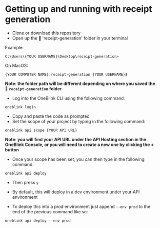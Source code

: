 # Getting up and running with receipt generation

- Clone or download this repository
- Open up the 📁 'receipt-generation' folder in your terminal

Example:

```
C:\Users\{YOUR USERNAME}\Desktop\receipt-generation>
```

On MacOS:

```
{YOUR COMPUTER NAME}:receipt-generation {YOUR USERNAME}$
```

**Note: the folder path will be different depending on where you saved the 📁 `receipt-generation` folder**

- Log into the OneBlink CLI using the following command:

```
oneblink login
```

- Copy and paste the code as prompted
- Set the scope of your project by typing in the following command:

```
oneblink api scope {YOUR API URL}
```

**Note: you will find your API URL under the API Hosting section in the OneBlink Console, or you will need to create a new one by clicking the + button**

- Once your scope has been set, you can then type in the following command:

```
oneblink api deploy
```

- Then press `y`
- By default, this will deploy in a dev environment under your API environment

- To deploy this into a prod environment just append `--env prod` to the end of the previous command like so:

```
oneblink api deploy --env prod
```
